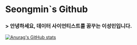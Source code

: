 # Seongmin`s Github

### > 안녕하세요, 데이터 사이언티스트를 꿈꾸는 **이성민**입니다.


[![Anurag's GitHub stats](https://github-readme-stats.vercel.app/api?username=SeongminLee812&show_icons=true&theme=cobalt)](https://github.com/SeongminLee812/github-readme-stats)

